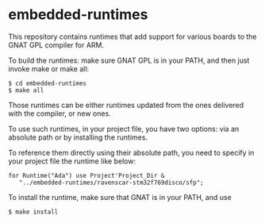 # embedded-runtimes

This repository contains runtimes that add support for various boards to the
GNAT GPL compiler for ARM.

To build the runtimes: make sure GNAT GPL is in your PATH, and then just invoke
make or make all:

    $ cd embedded-runtimes
    $ make all

Those runtimes can be either runtimes updated from the ones delivered with the
compiler, or new ones.

To use such runtimes, in your project file, you have two options: via
an absolute path or by installing the runtimes.

To reference them directly using their absolute path, you need to specify
in your project file the runtime like below:

    for Runtime("Ada") use Project'Project_Dir &
       "../embedded-runtimes/ravenscar-stm32f769disco/sfp";

To install the runtime, make sure that GNAT is in your PATH, and use

    $ make install
